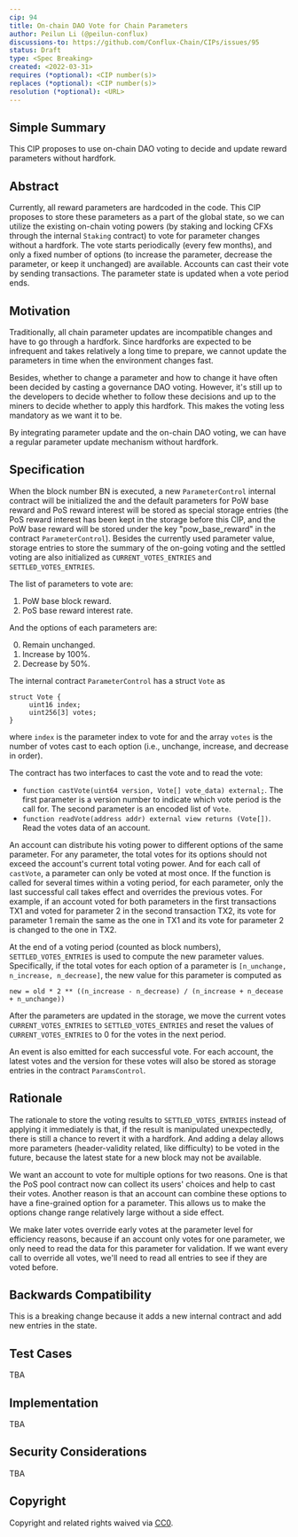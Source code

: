 ```yaml
---
cip: 94
title: On-chain DAO Vote for Chain Parameters
author: Peilun Li (@peilun-conflux)
discussions-to: https://github.com/Conflux-Chain/CIPs/issues/95
status: Draft
type: <Spec Breaking>
created: <2022-03-31>
requires (*optional): <CIP number(s)>
replaces (*optional): <CIP number(s)>
resolution (*optional): <URL>
---
```


<!--You can leave these HTML comments in your merged CIP and delete the visible duplicate text guides, they will not appear and may be helpful to refer to if you edit it again. This is the suggested template for new CIPs. Note that a CIP number will be assigned by an editor. When opening a pull request to submit your CIP, please use an abbreviated title in the filename, `CIP-draft_title_abbrev.md`. The title should be 44 characters or less.-->

## Simple Summary
<!--"If you can't explain it simply, you don't understand it well enough." Provide a simplified and layman-accessible explanation of the CIP.-->
This CIP proposes to use on-chain DAO voting to decide and update reward parameters without hardfork.

## Abstract
<!--A short (~200 word) description of the technical issue being addressed.-->
Currently, all reward parameters are hardcoded in the code. This CIP proposes to store these parameters as a part of the global state, so we can utilize the existing on-chain voting powers (by staking and locking CFXs through the internal `Staking` contract) to vote for parameter changes without a hardfork. The vote starts periodically (every few months), and only a fixed number of options (to increase the parameter, decrease the parameter, or keep it unchanged) are available. Accounts can cast their vote by sending transactions. The parameter state is updated when a vote period ends.

## Motivation
<!--The motivation is critical for CIPs that want to change the Conflux protocol. It should clearly explain why the existing protocol specification is inadequate to address the problem that the CIP solves. CIP submissions without sufficient motivation may be rejected outright.-->
Traditionally, all chain parameter updates are incompatible changes and have to go through a hardfork. Since hardforks are expected to be infrequent and takes relatively a long time to prepare, we cannot update the parameters in time when the environment changes fast. 

Besides, whether to change a parameter and how to change it have often been decided by casting a governance DAO voting. However, it's still up to the developers to decide whether to follow these decisions and up to the miners to decide whether to apply this hardfork. This makes the voting less mandatory as we want it to be.

By integrating parameter update and the on-chain DAO voting, we can have a regular parameter update mechanism without hardfork.

## Specification
<!--The technical specification should describe the syntax and semantics of any new feature. The specification should be detailed enough to allow competing, interoperable implementations for any of the current Conflux platforms ([conflux-rust](https://github.com/Conflux-Chain/conflux-rust)).-->

When the block number BN is executed, a new `ParameterControl` internal contract will be initialized the and the default parameters for PoW base reward and PoS reward interest will be stored as special storage entries (the PoS reward interest has been kept in the storage before this CIP, and the PoW base reward will be stored under the key "pow_base_reward" in the contract `ParameterControl`). Besides the currently used parameter value, storage entries to store the summary of the on-going voting and the settled voting are also initialized as `CURRENT_VOTES_ENTRIES` and `SETTLED_VOTES_ENTRIES`.

The list of parameters to vote are:

1. PoW base block reward.
2. PoS base reward interest rate.

And the options of each parameters are:

0. Remain unchanged.
1. Increase by 100%.
2. Decrease by 50%.

The internal contract `ParameterControl` has a struct `Vote` as 
```
struct Vote {
     uint16 index;
     uint256[3] votes;
}
```
where `index` is the parameter index to vote for and the array `votes` is the number of votes cast to each option (i.e., unchange, increase, and decrease in order).

The contract has two interfaces to cast the vote and to read the vote: 

* `function castVote(uint64 version, Vote[] vote_data) external;`. The first parameter is a version number to indicate which vote period is the call for. The second parameter is an encoded list of `Vote`.
* `function readVote(address addr) external view returns (Vote[])`. Read the votes data of an account.

An account can distribute his voting power to different options of the same parameter. For any parameter, the total votes for its options should not exceed the account's current total voting power. And for each call of `castVote`, a parameter can only be voted at most once. If the function is called for several times within a voting period, for each parameter, only the last successful call takes effect and overrides the previous votes. For example, if an account voted for both parameters in the first transactions TX1 and voted for parameter 2 in the second transaction TX2, its vote for parameter 1 remain the same as the one in TX1 and its vote for parameter 2 is changed to the one in TX2.

At the end of a voting period (counted as block numbers), `SETTLED_VOTES_ENTRIES` is used to compute the new parameter values. Specifically, if the total votes for each option of a parameter is `[n_unchange, n_increase, n_decrease]`, the new value for this parameter is computed as 

```
new = old * 2 ** ((n_increase - n_decrease) / (n_increase + n_decease + n_unchange))
```

After the parameters are updated in the storage, we move the current votes `CURRENT_VOTES_ENTRIES` to `SETTLED_VOTES_ENTRIES` and reset the values of `CURRENT_VOTES_ENTRIES` to 0 for the votes in the next period.

An event is also emitted for each successful vote. For each account, the latest votes and the version for these votes will also be stored as storage entries in the contract `ParamsControl`.

## Rationale
<!--The rationale fleshes out the specification by describing what motivated the design and why particular design decisions were made. It should describe alternate designs that were considered and related work, e.g. how the feature is supported in other languages. The rationale may also provide evidence of consensus within the community, and should discuss important objections or concerns raised during discussion.-->
The rationale to store the voting results to `SETTLED_VOTES_ENTRIES` instead of applying it immediately is that, if the result is manipulated unexpectedly, there is still a chance to revert it with a hardfork. And adding a delay allows more parameters (header-validity related, like difficulty) to be voted in the future, because the latest state for a new block may not be available.

We want an account to vote for multiple options for two reasons. One is that the PoS pool contract now can collect its users' choices and help to cast their votes. Another reason is that an account can combine these options to have a fine-grained option for a parameter. This allows us to make the options change range relatively large without a side effect.

We make later votes override early votes at the parameter level for efficiency reasons, because if an account only votes for one parameter, we only need to read the data for this parameter for validation. If we want every call to override all votes, we'll need to read all entries to see if they are voted before.

## Backwards Compatibility
<!--All CIPs that introduce backwards incompatibilities must include a section describing these incompatibilities and their severity. The CIP must explain how the author proposes to deal with these incompatibilities. CIP submissions without a sufficient backwards compatibility treatise may be rejected outright.-->
This is a breaking change because it adds a new internal contract and add new entries in the state. 

## Test Cases
<!--Test cases for an implementation are mandatory for CIPs that are affecting consensus changes. Other CIPs can choose to include links to test cases if applicable.-->
TBA

## Implementation
<!--The implementations must be completed before any CIP is given status "Final", but it need not be completed before the CIP is accepted. While there is merit to the approach of reaching consensus on the specification and rationale before writing code, the principle of "rough consensus and running code" is still useful when it comes to resolving many discussions of API details.-->
TBA

## Security Considerations
<!--All CIPs must contain a section that discusses the security implications/considerations relevant to the proposed change. Include information that might be important for security discussions, surfaces risks and can be used throughout the life cycle of the proposal. E.g. include security-relevant design decisions, concerns, important discussions, implementation-specific guidance and pitfalls, an outline of threats and risks and how they are being addressed. CIP submissions missing the "Security Considerations" section will be rejected. a CIP cannot proceed to status "Final" without a Security Considerations discussion deemed sufficient by the reviewers.-->
TBA

## Copyright
Copyright and related rights waived via [CC0](https://creativecommons.org/publicdomain/zero/1.0/).
